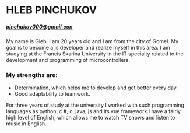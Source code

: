 # HLEB PINCHUKOV

##### pinchukov000@gmail.con

My name is Gleb, I am 20 years old and I am from the city of Gomel. My goal is to become a js developer and realize myself in this area. I am studying at the Francis Skarina University in the IT specialty related to the development and programming of microcontrollers.


### My strengths are: 
- Determination, which helps me to develop and get better every day.
- Good adaptability to teamwork.
  
For three years of study at the university I worked with such programming languages ​​as python, c #, c, java, js and its vue framework.I have a fairly high level of English, which allows me to watch TV shows and listen to music in English.